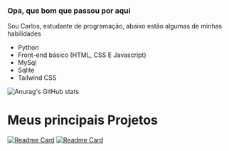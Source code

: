 ### Opa, que bom que passou por aqui

Sou Carlos, estudante de programação, abaixo estão algumas de minhas habilidades

- Python
- Front-end básico (HTML, CSS E Javascript)
- MySql
- Sqlite
- Tailwind CSS

![Anurag's GitHub stats](https://github-readme-stats.vercel.app/api?username=CarlosEduardoAD&show_icons=true&theme=radical)

# Meus principais Projetos

[![Readme Card](https://github-readme-stats.vercel.app/api/pin/?username=anuraghazra&repo=github-readme-stats)](https://github.com/CarlosEduardoAD/Flyers)
[![Readme Card](https://github-readme-stats.vercel.app/api/pin/?username=anuraghazra&repo=github-readme-stats)](https://github.com/CarlosEduardoAD/Sherlock-project)

